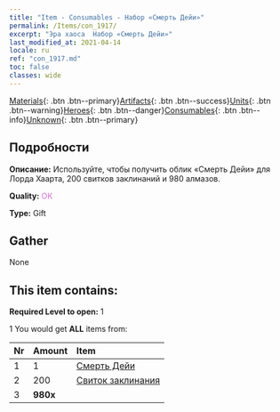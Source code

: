```yaml
---
title: "Item - Consumables - Набор «Смерть Дейи»"
permalink: /Items/con_1917/
excerpt: "Эра хаоса  Набор «Смерть Дейи»"
last_modified_at: 2021-04-14
locale: ru
ref: "con_1917.md"
toc: false
classes: wide
---
```

 [Materials](/ru/Items/){: .btn .btn--primary}[Artifacts](/ru/Items/Artifacts/){: .btn .btn--success}[Units](/ru/Items/Units/){: .btn .btn--warning}[Heroes](/ru/Items/Heroes/){: .btn .btn--danger}[Consumables](/ru/Items/Consumables/){: .btn .btn--info}[Unknown](/ru/Items/Unknown/){: .btn .btn--primary}

## Подробности
 **Описание:** Используйте, чтобы получить облик «Смерть Дейи» для Лорда Хаарта, 200 свитков заклинаний и 980 алмазов.

 **Quality:** <span style="color: #DA70D6">OK</span>

 **Type:** Gift

## Gather

  None

## This item contains:

 **Required Level to open:** 1

 1 You would get **ALL** items  from:

  | Nr | Amount |     Item    |
  |:---|:-------|:------------|
  | 1 | 1 | [Смерть Дейи](/ru/Items/con_1050/) | 
  | 2 | 200 | [Свиток заклинания](/ru/Items/con_694/) | 
  | 3 |  **980x** | <i class="fas fa-gem"/> |  | 
